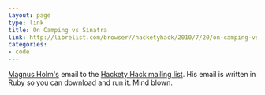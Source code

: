 ```yaml
---
layout: page
type: link
title: On Camping vs Sinatra
link: http://librelist.com/browser//hacketyhack/2010/7/20/on-camping-vs-sinatra/
categories: 
- code
---
```

[Magnus Holm's](http://judofyr.net/) email to the [Hackety Hack mailing list](http://librelist.com/browser/hacketyhack/). His email is written in Ruby so you can download and run it. Mind blown.